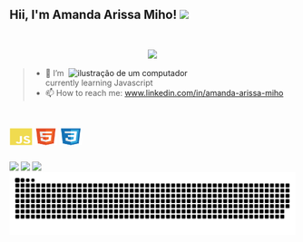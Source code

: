 <h2> Hii, I'm Amanda Arissa Miho! <img src="https://media.giphy.com/media/mGcNjsfWAjY5AEZNw6/giphy.gif" width="50"></h2>

<br />

<p align="center">
  <a href="https://github.com/DenverCoder1/readme-typing-svg">
    <img src="https://readme-typing-svg.demolab.com/?lines=Always%20learning%20new%20things%20<3&font=Fira%20Code&center=true&width=440&height=45&color=FF79C6&vCenter=true&pause=1000&size=22" /></a>
</p>

<img src="https://raw.githubusercontent.com/MicaelliMedeiros/micaellimedeiros/master/image/computer-illustration.png" alt="ilustração de um computador" min-width="400px" max-
width="400px" width="400px" align="right">

>- 🌱 I’m currently learning Javascript
>- 📫 How to reach me: www.linkedin.com/in/amanda-arissa-miho

<br />

<div style="display: inline_block"><br>
  <img align="center" alt="Rafa-Js" height="30" width="40" src="https://raw.githubusercontent.com/devicons/devicon/master/icons/javascript/javascript-plain.svg">
  <img align="center" alt="Rafa-HTML" height="30" width="40" src="https://raw.githubusercontent.com/devicons/devicon/master/icons/html5/html5-original.svg">
  <img align="center" alt="Rafa-CSS" height="30" width="40" src="https://raw.githubusercontent.com/devicons/devicon/master/icons/css3/css3-original.svg">
</div>

 ##

 
 
<div> 
  <a href="https://www.youtube.com/@Mi1Ho/UC_-uuuZbY0AAt9CViNzvc-Q" target="_blank"><img src="https://img.shields.io/badge/YouTube-FF0000?style=for-the-badge&logo=youtube&logoColor=white" target="_blank"></a>
  <a href="https://instagram.com/amanda.ariss" target="_blank"><img src="https://img.shields.io/badge/-Instagram-%23E4405F?style=for-the-badge&logo=instagram&logoColor=white" target="_blank"></a>
  <a href="https://www.linkedin.com/in/amanda-arissa-miho/" target="_blank"><img src="https://img.shields.io/badge/-LinkedIn-%230077B5?style=for-the-badge&logo=linkedin&logoColor=white" target="_blank"></a> 

  
<picture>
  <source media="(prefers-color-scheme: dark)" srcset="https://raw.githubusercontent.com/amandamiho/amandamiho/output/github-contribution-grid-snake-dark.svg">
  <source media="(prefers-color-scheme: light)" srcset="https://raw.githubusercontent.com/amandamiho/amandamiho/output/github-contribution-grid-snake.svg">
  <img alt="github contribution grid snake animation" src="https://raw.githubusercontent.com/amandamiho/amandamiho/output/github-contribution-grid-snake.svg">
</picture>

</div>



